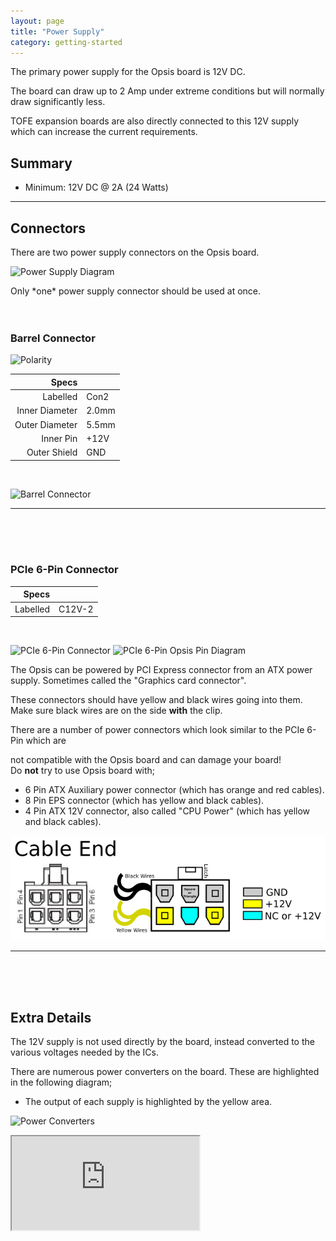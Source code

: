 ```yaml
---
layout: page
title: "Power Supply"
category: getting-started
---
```


The primary power supply for the Opsis board is 12V DC. 

The board can draw up to 2 Amp under extreme conditions but will normally draw
significantly less.

TOFE expansion boards are also directly connected to this 12V supply which can
increase the current requirements.

## Summary

 * Minimum: 12V DC @ 2A (24 Watts)

<hr>

## Connectors

There are two power supply connectors on the Opsis board. 

![Power Supply Diagram](/img/power/connectors.jpg)

<span class="note-warning">
Only *one* power supply connector should be used at once.
</span>

<br>
<br>
<br>

### Barrel Connector

![Polarity](/img/power/polarity.png)

| Specs          |       |
| --------------:| ----- |
|       Labelled | Con2  |
| Inner Diameter | 2.0mm |
| Outer Diameter | 5.5mm |
|      Inner Pin | +12V  |
|   Outer Shield | GND   |

<br>

![Barrel Connector](/img/power/barrel.jpg)

<hr>
<br>
<br>
<br>

### PCIe 6-Pin Connector

| Specs          |        |
| --------------:| ------ |
|       Labelled | C12V-2 |

<br>

![PCIe 6-Pin Connector](/img/power/pcie-6pin.jpg)
![PCIe 6-Pin Opsis Pin Diagram](/img/power/pcie-6pin-opsis.png)

The Opsis can be powered by PCI Express connector from an ATX power supply.
Sometimes called the "Graphics card connector".

These connectors should have yellow and black wires going into them. Make sure
black wires are on the side <b>with</b> the clip.

<span class="note-warning">
 There are a number of power connectors which look similar to the PCIe 6-Pin
 which are <p>not</b> compatible with the Opsis board and can damage your board!
 <br>
 Do <b>not</b> try to use Opsis board with;
 <ul>
  <li>6 Pin ATX Auxiliary power connector (which has orange and red cables).</li>
  <li>8 Pin EPS connector (which has yellow and black cables).</li>
  <li>4 Pin ATX 12V connector, also called "CPU Power" (which has yellow and black cables).</li>
 </ul>
</span>

![PCIe 6-Pin Cable Pin Diagram](/img/power/standard-pcie-6pin-cable.png)

<hr>
<br>
<br>
<br>

## Extra Details

The 12V supply is not used directly by the board, instead converted to the
various voltages needed by the ICs.

There are numerous power converters on the board. These are highlighted in the
following diagram;

 * The output of each supply is highlighted by the yellow area.

![Power Converters](/img/power/convert.jpg)


<iframe src="https://docs.google.com/spreadsheets/d/1kLR7yQlwvc1OU9FH1j3vCp9KJMV8PBOriW9cUIGDIvM/pubhtml?widget=true&amp;headers=false"></iframe>

